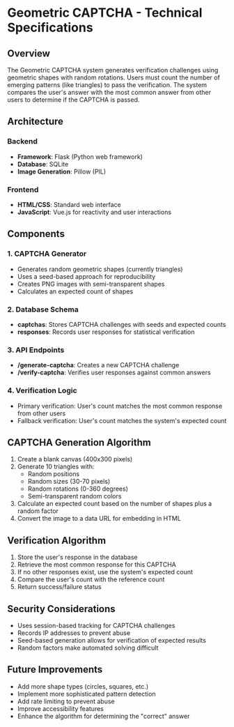 # Geometric CAPTCHA - Technical Specifications

## Overview
The Geometric CAPTCHA system generates verification challenges using geometric shapes with random rotations. Users must count the number of emerging patterns (like triangles) to pass the verification. The system compares the user's answer with the most common answer from other users to determine if the CAPTCHA is passed.

## Architecture

### Backend
- **Framework**: Flask (Python web framework)
- **Database**: SQLite
- **Image Generation**: Pillow (PIL)

### Frontend
- **HTML/CSS**: Standard web interface
- **JavaScript**: Vue.js for reactivity and user interactions

## Components

### 1. CAPTCHA Generator
- Generates random geometric shapes (currently triangles)
- Uses a seed-based approach for reproducibility
- Creates PNG images with semi-transparent shapes
- Calculates an expected count of shapes

### 2. Database Schema
- **captchas**: Stores CAPTCHA challenges with seeds and expected counts
- **responses**: Records user responses for statistical verification

### 3. API Endpoints
- **/generate-captcha**: Creates a new CAPTCHA challenge
- **/verify-captcha**: Verifies user responses against common answers

### 4. Verification Logic
- Primary verification: User's count matches the most common response from other users
- Fallback verification: User's count matches the system's expected count

## CAPTCHA Generation Algorithm
1. Create a blank canvas (400x300 pixels)
2. Generate 10 triangles with:
   - Random positions
   - Random sizes (30-70 pixels)
   - Random rotations (0-360 degrees)
   - Semi-transparent random colors
3. Calculate an expected count based on the number of shapes plus a random factor
4. Convert the image to a data URL for embedding in HTML

## Verification Algorithm
1. Store the user's response in the database
2. Retrieve the most common response for this CAPTCHA
3. If no other responses exist, use the system's expected count
4. Compare the user's count with the reference count
5. Return success/failure status

## Security Considerations
- Uses session-based tracking for CAPTCHA challenges
- Records IP addresses to prevent abuse
- Seed-based generation allows for verification of expected results
- Random factors make automated solving difficult

## Future Improvements
- Add more shape types (circles, squares, etc.)
- Implement more sophisticated pattern detection
- Add rate limiting to prevent abuse
- Improve accessibility features
- Enhance the algorithm for determining the "correct" answer 